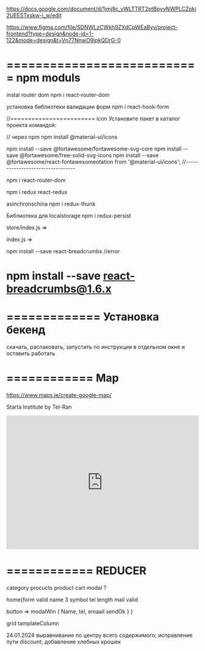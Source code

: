 https://docs.google.com/document/d/1jmj9c_yWLTTRT2ptBpyvNWPLCZpkj2UEESTxskw-i_w/edit


https://www.figma.com/file/SDNWLzCWkh9ZXdCpWEaByv/project-frontend?type=design&node-id=1-122&mode=design&t=Vn77NnwO9ipkQDrG-0

===========================
npm moduls
===========================
instal router dom
npm i react-router-dom

установка библиотеки валидации форм
npm i react-hook-form

//======================== icon
Установите пакет в каталог проекта командой:

// через npm
npm install @material-ui/icons

npm install --save @fortawesome/fontawesome-svg-core
npm install --save @fortawesome/free-solid-svg-icons
npm install --save @fortawesome/react-fontawesomeotation  from '@material-ui/icons';
//---------------------------------

npm i react-router-dom

npm i redux react-redux



asinchronschina
npm i redux-thunk

Библиотека для localstorage
npm i redux-persist

store/index.js => 

index.js => 

npm install --save react-breadcrumbs //error

npm install --save react-breadcrumbs@1.6.x
======================================= 
============= Установка бекенд
=======================================
скачать, распаковать, запустить по инструкции в отдельном окне и оставить работать

============
Map
============
https://www.maps.ie/create-google-map/

Starta Institute by Tel-Ran

<div style="width: 100%"><iframe width="100%" height="350" frameborder="0" scrolling="no" marginheight="0" marginwidth="0" src="https://maps.google.com/maps?width=100%25&amp;height=350&amp;hl=en&amp;q=+(telran)&amp;t=&amp;z=16&amp;ie=UTF8&amp;iwloc=B&amp;output=embed"><a href="https://www.maps.ie/population/">Calculate population in area</a></iframe></div>

============
REDUCER
============
category
procucts
product
cart
modal ?

home{form valid 
name 3 symbol
tel length
mail valid 

button => modalWin { Name, tel, emaail sendOk }
}


grid tamplateColumn


24.01.2024 выравнивание по центру всего содержимого;
исправление пути discount;
добавление хлебных крошек